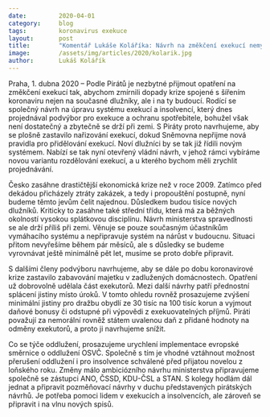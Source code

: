 ```yaml
---
date:         2020-04-01
category:     blog
tags:         koronavirus exekuce
layout:       post
title:        "Komentář Lukáše Koláříka: Návrh na změkčení exekucí nemyslí na nové dlužníky"
image:        /assets/img/articles/2020/kolarik.jpg
author:       Lukáš Kolářík
--- 
```


Praha, 1. dubna 2020 – Podle Pirátů je nezbytné přijmout opatření na změkčení exekucí tak, abychom zmírnili dopady krize spojené s šířením koronaviru nejen na současné dlužníky, ale i na ty budoucí. Rodící se společný návrh na úpravu systému exekucí a insolvencí, který dnes projednával podvýbor pro exekuce a ochranu spotřebitele, bohužel však není dostatečný a zbytečně se drží při zemi. S Piráty proto navrhujeme, aby se plošně zastavilo nařizování exekucí, dokud Sněmovna nepřijme nová pravidla pro přidělování exekucí. Noví dlužníci by se tak již řídili novým systémem. Nabízí se tak nyní otevřený vládní návrh, v jehož rámci vybíráme novou variantu rozdělování exekucí, a u kterého bychom měli zrychlit projednávání. 

Česko zasáhne drastičtější ekonomická krize než v roce 2009. Zatímco před dekádou přicházely ztráty zakázek, a tedy i propouštění postupně, nyní budeme těmto jevům čelit najednou. Důsledkem budou tisíce nových dlužníků. Kriticky to zasáhne také střední třídu, která má za běžných okolností vysokou splátkovou disciplínu. Návrh ministerstva spravedlnosti se ale drží příliš při zemi. Věnuje se pouze současným účastníkům vymáhacího systému a nepřipravuje systém na nárůst v budoucnu. Situaci přitom nevyřešíme během pár měsíců, ale s důsledky se budeme vyrovnávat ještě minimálně pět let, musíme se proto dobře připravit.

S dalšími členy podvýboru navrhujeme, aby se dále po dobu koronavirové krize zastavilo zabavování majetku v zadlužených domácnostech. Opatření už dobrovolně udělala část exekutorů. Mezi další návrhy patří přednostní splácení jistiny místo úroků. V tomto ohledu rovněž prosazujeme zvýšení minimální jistiny pro dražbu obydlí ze 30 tisíc na 100 tisíc korun a vyjmout daňové bonusy či odstupné při výpovědi z exekuovatelných příjmů. Piráti považují za nemorální rovněž státem uvalenou daň z přidané hodnoty na odměny exekutorů, a proto ji navrhujeme snížit. 

Co se týče oddlužení, prosazujeme urychlení implementace evropské směrnice o oddlužení OSVČ. Společně s tím je vhodné vztáhnout možnost přerušení oddlužení i pro insolvence schválené před přijatou novelou z loňského roku. Změny málo ambiciózního návrhu ministerstva připravujeme společně se zástupci ANO, ČSSD, KDU-ČSL a STAN. S kolegy hodlám dál jednat a připravit pozměňovací návrhy v duchu představených pirátských návrhů. Je potřeba pomoci lidem v exekucích a insolvencích, ale zároveň se připravit i na vlnu nových spisů. 

